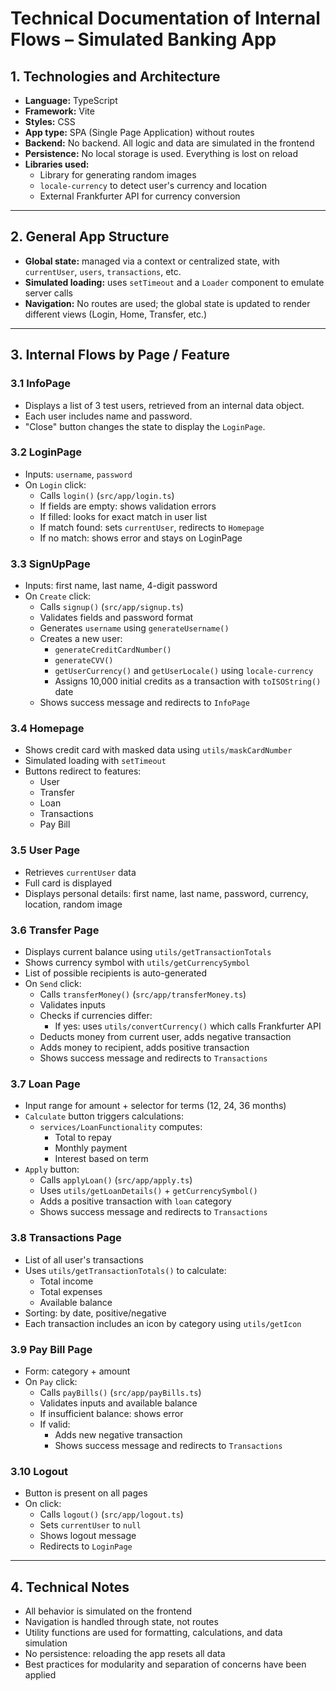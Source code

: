 # Technical Documentation of Internal Flows – Simulated Banking App

## 1. Technologies and Architecture

- **Language:** TypeScript
- **Framework:** Vite
- **Styles:** CSS
- **App type:** SPA (Single Page Application) without routes
- **Backend:** No backend. All logic and data are simulated in the frontend
- **Persistence:** No local storage is used. Everything is lost on reload
- **Libraries used:**
  - Library for generating random images
  - `locale-currency` to detect user's currency and location
  - External Frankfurter API for currency conversion

---

## 2. General App Structure

- **Global state:** managed via a context or centralized state, with
  `currentUser`, `users`, `transactions`, etc.
- **Simulated loading:** uses `setTimeout` and a `Loader` component to emulate
  server calls
- **Navigation:** No routes are used; the global state is updated to render
  different views (Login, Home, Transfer, etc.)

---

## 3. Internal Flows by Page / Feature

### 3.1 InfoPage

- Displays a list of 3 test users, retrieved from an internal data object.
- Each user includes name and password.
- "Close" button changes the state to display the `LoginPage`.

### 3.2 LoginPage

- Inputs: `username`, `password`
- On `Login` click:
  - Calls `login()` (`src/app/login.ts`)
  - If fields are empty: shows validation errors
  - If filled: looks for exact match in user list
  - If match found: sets `currentUser`, redirects to `Homepage`
  - If no match: shows error and stays on LoginPage

### 3.3 SignUpPage

- Inputs: first name, last name, 4-digit password
- On `Create` click:
  - Calls `signup()` (`src/app/signup.ts`)
  - Validates fields and password format
  - Generates `username` using `generateUsername()`
  - Creates a new user:
    - `generateCreditCardNumber()`
    - `generateCVV()`
    - `getUserCurrency()` and `getUserLocale()` using `locale-currency`
    - Assigns 10,000 initial credits as a transaction with `toISOString()` date
  - Shows success message and redirects to `InfoPage`

### 3.4 Homepage

- Shows credit card with masked data using `utils/maskCardNumber`
- Simulated loading with `setTimeout`
- Buttons redirect to features:
  - User
  - Transfer
  - Loan
  - Transactions
  - Pay Bill

### 3.5 User Page

- Retrieves `currentUser` data
- Full card is displayed
- Displays personal details: first name, last name, password, currency,
  location, random image

### 3.6 Transfer Page

- Displays current balance using `utils/getTransactionTotals`
- Shows currency symbol with `utils/getCurrencySymbol`
- List of possible recipients is auto-generated
- On `Send` click:
  - Calls `transferMoney()` (`src/app/transferMoney.ts`)
  - Validates inputs
  - Checks if currencies differ:
    - If yes: uses `utils/convertCurrency()` which calls Frankfurter API
  - Deducts money from current user, adds negative transaction
  - Adds money to recipient, adds positive transaction
  - Shows success message and redirects to `Transactions`

### 3.7 Loan Page

- Input range for amount + selector for terms (12, 24, 36 months)
- `Calculate` button triggers calculations:
  - `services/LoanFunctionality` computes:
    - Total to repay
    - Monthly payment
    - Interest based on term
- `Apply` button:
  - Calls `applyLoan()` (`src/app/apply.ts`)
  - Uses `utils/getLoanDetails()` + `getCurrencySymbol()`
  - Adds a positive transaction with `loan` category
  - Shows success message and redirects to `Transactions`

### 3.8 Transactions Page

- List of all user's transactions
- Uses `utils/getTransactionTotals()` to calculate:
  - Total income
  - Total expenses
  - Available balance
- Sorting: by date, positive/negative
- Each transaction includes an icon by category using `utils/getIcon`

### 3.9 Pay Bill Page

- Form: category + amount
- On `Pay` click:
  - Calls `payBills()` (`src/app/payBills.ts`)
  - Validates inputs and available balance
  - If insufficient balance: shows error
  - If valid:
    - Adds new negative transaction
    - Shows success message and redirects to `Transactions`

### 3.10 Logout

- Button is present on all pages
- On click:
  - Calls `logout()` (`src/app/logout.ts`)
  - Sets `currentUser` to `null`
  - Shows logout message
  - Redirects to `LoginPage`

---

## 4. Technical Notes

- All behavior is simulated on the frontend
- Navigation is handled through state, not routes
- Utility functions are used for formatting, calculations, and data simulation
- No persistence: reloading the app resets all data
- Best practices for modularity and separation of concerns have been applied

